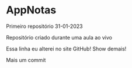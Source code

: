 # AppNotas
 Primeiro repositório 31-01-2023

 Repositório criado durante uma aula ao vivo

Essa linha eu alterei no site GitHub! Show demais!

Mais um commit
